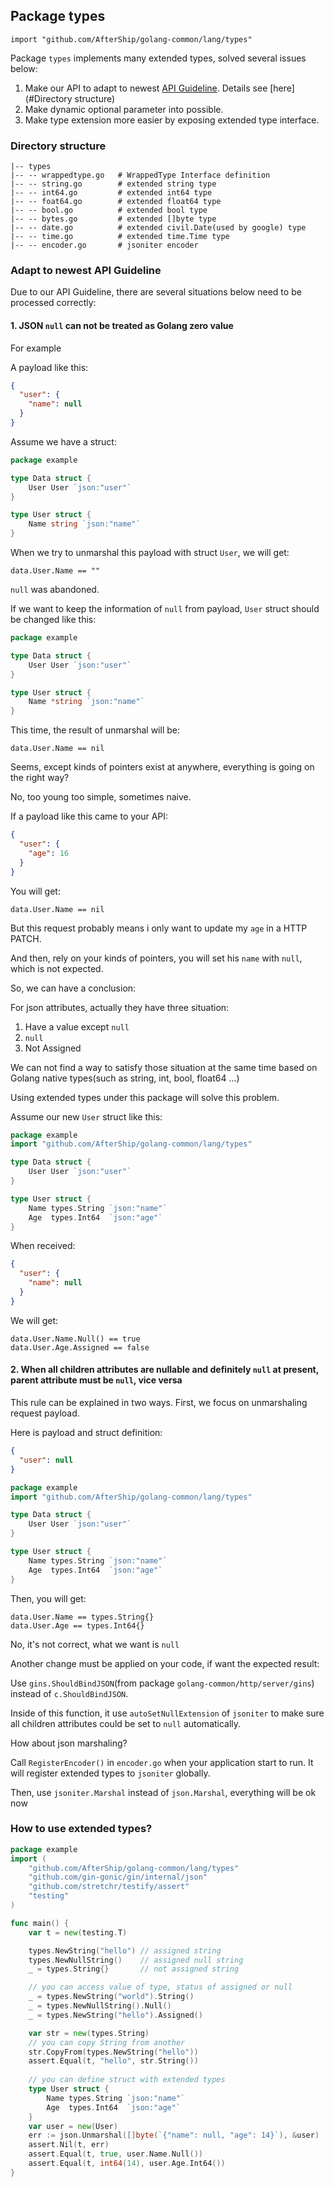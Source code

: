 ## Package types
```import "github.com/AfterShip/golang-common/lang/types"```

Package `types` implements many extended types, solved several issues below:

1. Make our API to adapt to newest [API Guideline](https://docs.google.com/spreadsheets/d/16oduZidE9ofdoT6m3I9oCNa9hPjgSCYmSeg3jxjofdo/edit#gid=722104700). Details see [here](#Directory structure) 
2. Make dynamic optional parameter into possible.
3. Make type extension more easier by exposing extended type interface.

### Directory structure
```
|-- types
|-- -- wrappedtype.go   # WrappedType Interface definition
|-- -- string.go        # extended string type
|-- -- int64.go         # extended int64 type
|-- -- foat64.go        # extended float64 type
|-- -- bool.go          # extended bool type
|-- -- bytes.go         # extended []byte type
|-- -- date.go          # extended civil.Date(used by google) type
|-- -- time.go          # extended time.Time type
|-- -- encoder.go       # jsoniter encoder
```

### Adapt to newest API Guideline

Due to our API Guideline, there are several situations below need to be processed correctly:
#### 1. JSON `null` can not be treated as Golang zero value
For example

A payload like this:
```json
{
  "user": {
    "name": null
  }
}
```
Assume we have a struct:
```go
package example

type Data struct {
    User User `json:"user"`
}

type User struct {
    Name string `json:"name"`
}
```
When we try to unmarshal this payload with struct `User`, we will get:
```
data.User.Name == ""
```
`null` was abandoned.

If we want to keep the information of `null` from payload, `User` struct should be changed like this:
```go
package example

type Data struct {
    User User `json:"user"`
}

type User struct {
    Name *string `json:"name"`
}
```
This time, the result of unmarshal will be:
```
data.User.Name == nil
```
Seems, except kinds of pointers exist at anywhere, everything is going on the right way? 

No, too young too simple, sometimes naive.

If a payload like this came to your API:
```json
{
  "user": {
    "age": 16
  }
}
```
You will get:
```
data.User.Name == nil
```
But this request probably means i only want to update my `age` in a HTTP PATCH.

And then, rely on your kinds of pointers, you will set his `name` with `null`, which is not expected.

So, we can have a conclusion:

For json attributes, actually they have three situation:
1. Have a value except `null`
2. `null`
3. Not Assigned

We can not find a way to satisfy those situation at the same time based on Golang native types(such as string, int, bool, float64 ...)

Using extended types under this package will solve this problem.

Assume our new `User` struct like this:
```go
package example
import "github.com/AfterShip/golang-common/lang/types"

type Data struct {
    User User `json:"user"`
}

type User struct {
    Name types.String `json:"name"`
    Age  types.Int64  `json:"age"`
}
``` 
When received:
```json
{
  "user": {
    "name": null
  }
}
```
We will get:
```
data.User.Name.Null() == true
data.User.Age.Assigned == false
```

#### 2. When all children attributes are nullable and definitely `null` at present, parent attribute must be `null`, vice versa
This rule can be explained in two ways. First, we focus on unmarshaling request payload.

Here is payload and struct definition:
```json
{
  "user": null
}
```
```go
package example
import "github.com/AfterShip/golang-common/lang/types"

type Data struct {
    User User `json:"user"`
}

type User struct {
    Name types.String `json:"name"`
    Age  types.Int64  `json:"age"`
}
```
Then, you will get:
```
data.User.Name == types.String{}
data.User.Age == types.Int64{}
```
No, it's not correct, what we want is `null`

Another change must be applied on your code, if want the expected result:

Use `gins.ShouldBindJSON`(from package `golang-common/http/server/gins`) instead of `c.ShouldBindJSON`.

Inside of this function, it use `autoSetNullExtension` of `jsoniter` to make sure all children attributes could be set to `null` automatically.

How about json marshaling?

Call `RegisterEncoder()` in `encoder.go` when your application start to run. It will register extended types to `jsoniter` globally.

Then, use `jsoniter.Marshal` instead of `json.Marshal`, everything will be ok now

### How to use extended types?
```go
package example
import (
    "github.com/AfterShip/golang-common/lang/types"
    "github.com/gin-gonic/gin/internal/json"
    "github.com/stretchr/testify/assert"
    "testing"
)

func main() {
    var t = new(testing.T)

    types.NewString("hello") // assigned string
    types.NewNullString()    // assigned null string
    _ = types.String{}       // not assigned string

    // you can access value of type, status of assigned or null
    _ = types.NewString("world").String()
    _ = types.NewNullString().Null()
    _ = types.NewString("hello").Assigned()

    var str = new(types.String)
    // you can copy String from another
    str.CopyFrom(types.NewString("hello"))
    assert.Equal(t, "hello", str.String())
    
    // you can define struct with extended types
    type User struct {
        Name types.String `json:"name"`
        Age  types.Int64  `json:"age"`
    }
    var user = new(User)
    err := json.Unmarshal([]byte(`{"name": null, "age": 14}`), &user)
    assert.Nil(t, err)
    assert.Equal(t, true, user.Name.Null())
    assert.Equal(t, int64(14), user.Age.Int64())
}
```